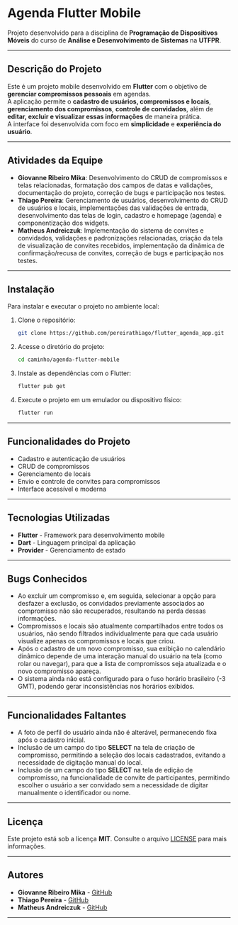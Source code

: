 # Agenda Flutter Mobile

Projeto desenvolvido para a disciplina de **Programação de Dispositivos Móveis** do curso de **Análise e Desenvolvimento de Sistemas** na **UTFPR**.

---

## Descrição do Projeto

Este é um projeto mobile desenvolvido em **Flutter** com o objetivo de **gerenciar compromissos pessoais** em agendas.  
A aplicação permite o **cadastro de usuários, compromissos e locais**, **gerenciamento dos compromissos**, **controle de convidados**, além de **editar, excluir e visualizar essas informações** de maneira prática.  
A interface foi desenvolvida com foco em **simplicidade** e **experiência do usuário**.

---

## Atividades da Equipe

- **Giovanne Ribeiro Mika**: Desenvolvimento do CRUD de compromissos e telas relacionadas, formatação dos campos de datas e validações, documentação do projeto, correção de bugs e participação nos testes.
- **Thiago Pereira**: Gerenciamento de usuários, desenvolvimento do CRUD de usuários e locais, implementações das validações de entrada, desenvolvimento das telas de login, cadastro e homepage (agenda) e componentização dos widgets.
- **Matheus Andreiczuk**: Implementação do sistema de convites e convidados, validações e padronizações relacionadas, criação da tela de visualização de convites recebidos, implementação da dinâmica de confirmação/recusa de convites, correção de bugs e participação nos testes.

---

## Instalação

Para instalar e executar o projeto no ambiente local:

1. Clone o repositório:

    ```bash
    git clone https://github.com/pereirathiago/flutter_agenda_app.git
    ```

2. Acesse o diretório do projeto:

    ```bash
    cd caminho/agenda-flutter-mobile
    ```

3. Instale as dependências com o Flutter:

    ```bash
    flutter pub get
    ```

4. Execute o projeto em um emulador ou dispositivo físico:

    ```bash
    flutter run
    ```

---

## Funcionalidades do Projeto

- Cadastro e autenticação de usuários
- CRUD de compromissos
- Gerenciamento de locais
- Envio e controle de convites para compromissos
- Interface acessível e moderna

---

## Tecnologias Utilizadas

- **Flutter** - Framework para desenvolvimento mobile
- **Dart** - Linguagem principal da aplicação
- **Provider** - Gerenciamento de estado

---

## Bugs Conhecidos

- Ao excluir um compromisso e, em seguida, selecionar a opção para desfazer a exclusão, os convidados previamente associados ao compromisso não são recuperados, resultando na perda dessas informações.
- Compromissos e locais são atualmente compartilhados entre todos os usuários, não sendo filtrados individualmente para que cada usuário visualize apenas os compromissos e locais que criou.
- Após o cadastro de um novo compromisso, sua exibição no calendário dinâmico depende de uma interação manual do usuário na tela (como rolar ou navegar), para que a lista de compromissos seja atualizada e o novo compromisso apareça.
- O sistema ainda não está configurado para o fuso horário brasileiro (-3 GMT), podendo gerar inconsistências nos horários exibidos.

---

## Funcionalidades Faltantes

- A foto de perfil do usuário ainda não é alterável, permanecendo fixa após o cadastro inicial.
- Inclusão de um campo do tipo **SELECT** na tela de criação de compromisso, permitindo a seleção dos locais cadastrados, evitando a necessidade de digitação manual do local.
- Inclusão de um campo do tipo **SELECT** na tela de edição de compromisso, na funcionalidade de convite de participantes, permitindo escolher o usuário a ser convidado sem a necessidade de digitar manualmente o identificador ou nome.

---

## Licença

Este projeto está sob a licença **MIT**. Consulte o arquivo [LICENSE](LICENSE) para mais informações.

--- 

## Autores

- **Giovanne Ribeiro Mika** - [GitHub](https://github.com/GiovanneMika)
- **Thiago Pereira** - [GitHub](https://github.com/pereirathiago)
- **Matheus Andreiczuk** - [GitHub](https://github.com/MatheusAndreiczuk)

---
